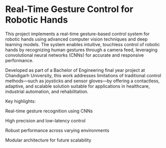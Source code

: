 # Real-Time Gesture Control for Robotic Hands

This project implements a real-time gesture-based control system for robotic hands using advanced computer vision techniques and deep learning models. The system enables intuitive, touchless control of robotic hands by recognizing human gestures through a camera feed, leveraging convolutional neural networks (CNNs) for accurate and responsive performance.

Developed as part of a Bachelor of Engineering final year project at Chandigarh University, this work addresses limitations of traditional control methods—such as joysticks and sensor gloves—by offering a contactless, adaptive, and scalable solution suitable for applications in healthcare, industrial automation, and rehabilitation.

Key highlights:

Real-time gesture recognition using CNNs

High precision and low-latency control

Robust performance across varying environments

Modular architecture for future scalability

